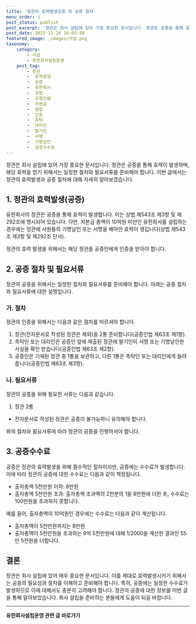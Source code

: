 ```yaml
---
title: '정관의 효력발생공증 및 공증 절차'
menu_order: 1
post_status: publish
post_excerpt: '정관은 회사 설립에 있어 가장 중요한 문서입니다. 정관은 공증을 통해 효력이 발생하며, 해당 효력을 얻기 위해서는 일정한 절차와 필요서류를 준비해야 합니다. 이번 글에서는 정관의 효력발생과 공증 절차에 대해 자세히 알아보겠습니다.'
post_date: 2023-11-26 16:03:48
featured_image: _images/사업.png
taxonomy:
    category:
        - 사업
        - 유한회사설립운영
    post_tag:
        - 정관
        -  효력발생
        -  공증
        -  유한회사
        -  상법
        -  공증인법
        -  자본금
        -  설립
        -  인증
        -  촉탁
        -  대리인
        -  발기인
        -  서명
        -  기명날인
        -  공증수수료
---
```


정관은 회사 설립에 있어 가장 중요한 문서입니다. 정관은 공증을 통해 효력이 발생하며, 해당 효력을 얻기 위해서는 일정한 절차와 필요서류를 준비해야 합니다. 이번 글에서는 정관의 효력발생과 공증 절차에 대해 자세히 알아보겠습니다.

## 1. 정관의 효력발생(공증)

유한회사의 정관은 공증을 통해 효력이 발생합니다. 이는 상법 제543조 제3항 및 제292조에 명시되어 있습니다. 다만, 자본금 총액이 10억원 미만인 유한회사를 설립하는 경우에는 정관에 사원들의 기명날인 또는 서명을 해야만 효력이 생깁니다(상법 제543조 제3항 및 제292조 단서).

정관의 효력 발생을 위해서는 해당 정관을 공증인에게 인증을 받아야 합니다.

## 2. 공증 절차 및 필요서류

정관의 공증을 위해서는 일정한 절차와 필요서류를 준비해야 합니다. 아래는 공증 절차와 필요서류에 대한 설명입니다.

### 가. 절차

정관의 인증을 위해서는 다음과 같은 절차를 따르셔야 합니다.

1. 정관(전자문서로 작성된 정관은 제외)을 2통 준비합니다(공증인법 제63조 제1항).
2. 촉탁인 또는 대리인은 공증인 앞에 제출된 정관에 발기인이 서명 또는 기명날인한 사실을 확인 받습니다(공증인법 제63조 제2항).
3. 공증인은 기재된 정관 중 1통을 보관하고, 다른 1통은 촉탁인 또는 대리인에게 돌려줍니다(공증인법 제63조 제3항).

### 나. 필요서류

정관의 공증을 위해 필요한 서류는 다음과 같습니다.

1. 정관 2통
  - 전자문서로 작성된 정관은 공증이 불가능하니 유의해야 합니다.

위의 절차와 필요서류에 따라 정관의 공증을 진행하셔야 합니다.

## 3. 공증수수료

공증은 정관의 효력발생을 위해 필수적인 절차이지만, 공증에는 수수료가 발생합니다. 이에 따라 정관의 공증에 대한 수수료는 다음과 같이 책정됩니다.

- 출자총액 5천만원 이하: 8만원
- 출자총액 5천만원 초과: 출자총액 초과액의 2천분의 1을 8만원에 더한 후, 수수료는 100만원을 초과하지 못합니다.

예를 들어, 출자총액이 10억원인 경우에는 수수료는 다음과 같이 계산됩니다.
- 출자총액이 5천만원까지는 8만원
- 출자총액이 5천만원을 초과하는 9억 5천만원에 대해 1/2000을 계산한 결과인 55만 5천원을 더합니다.

## 결론

정관은 회사 설립에 있어 매우 중요한 문서입니다. 이를 제대로 효력발생시키기 위해서는 공증의 필요성과 절차를 이해하고 준비해야 합니다. 특히, 공증에는 일정한 수수료가 발생하므로 이에 대해서도 충분히 고려해야 합니다. 정관의 공증에 대한 정보를 이번 글을 통해 알아보았습니다. 회사 설립을 준비하는 분들에게 도움이 되길 바랍니다.
<!-- wp:separator -->
<hr class="wp-block-separator has-alpha-channel-opacity"/>
<!-- /wp:separator -->

<!-- wp:group {"backgroundColor":"base","layout":{"type":"constrained"}} -->
<div class="wp-block-group has-base-background-color has-background"><!-- wp:paragraph {"align":"center","fontSize":"medium"} -->
<p class="has-text-align-center has-large-font-size"><strong>유한회사설립운영 관련 글 바로가기</strong></p>
<!-- /wp:paragraph -->


<!-- wp:latest-posts
{"categories":[{"id":27282,"count":19,"description":"","link":"https://uknowlaw.com/category/%ec%9c%a0%ed%95%9c%ed%9a%8c%ec%82%ac%ec%84%a4%eb%a6%bd%ec%9a%b4%ec%98%81/","name":"유한회사설립운영","slug":"유한회사설립운영","taxonomy":"category","parent":0,"meta":[],"_links":{"self":[{"href":"https://uknowlaw.com/wp-json/wp/v2/categories/27282"}],"collection":[{"href":"https://uknowlaw.com/wp-json/wp/v2/categories"}],"about":[{"href":"https://uknowlaw.com/wp-json/wp/v2/taxonomies/category"}],"wp:post_type":[{"href":"https://uknowlaw.com/wp-json/wp/v2/posts?categories=27282"}],"curies":[{"name":"wp","href":"https://api.w.org/{rel}","templated":true}]}}],"postsToShow":100,"excerptLength":28,"postLayout":"grid","columns":2,"featuredImageAlign":"left","featuredImageSizeSlug":"large","fontSize":"small"} /--></div>
<!-- /wp:group -->